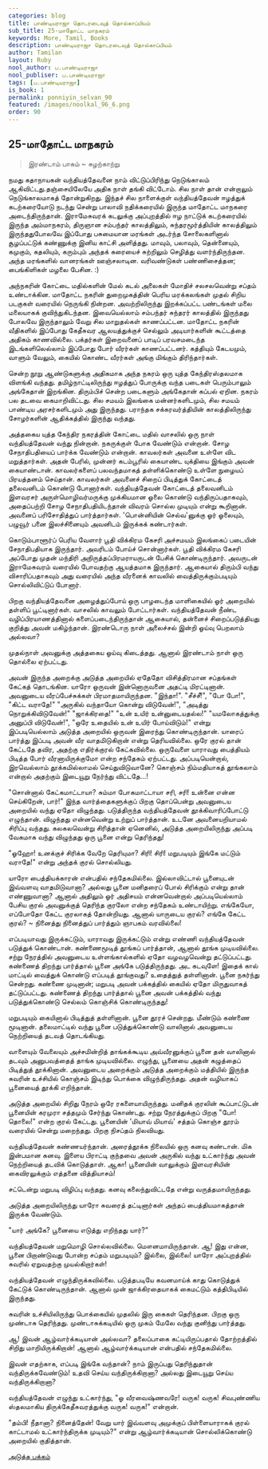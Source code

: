 ```yaml
---
categories: blog
title: பாண்டியராஜா தொடரடைவுத் தொல்காப்பியம்
sub_title: 25-மாதோட்ட மாநகரம்
keywords: More, Tamil, Books
description: பாண்டியராஜா தொடரடைவுத் தொல்காப்பியம்
author: Tamilan
layout: Ruby
nool_author: ப.பாண்டியராஜா
nool_publiser: ப.பாண்டியராஜா
tags: [ப.பாண்டியராஜா]
is_book: 1
permalink: ponniyin_selvan_90
featured: /images/noolkal_96_6.png
order: 90
---
```



## 25-மாதோட்ட மாநகரம்

> இரண்டாம் பாகம் ~ சுழற்காற்று

நமது கதாநாயகன் வந்தியத்தேவனை நாம் விட்டுப்பிரிந்து நெடுங்காலம் ஆகிவிட்டது.தஞ்சையிலேயே அதிக நாள் தங்கி விட்டோம். சில நாள் தான் என்றாலும் நெடுங்காலமாகத் தோன்றுகிறது. இந்தச் சில நாளைக்குள் வந்தியத்தேவன் ஈழத்துக் கடற்கரையோடு நடந்து சென்று பாலாவி நதிக்கரையில் இருந்த மாதோட்ட மாநகரை அடைந்திருந்தான். இராமேசுவரக் கடலுக்கு அப்புறத்தில் ஈழ நாட்டுக் கடற்கரையில் இருந்த அம்மாநகரம், திருஞான சம்பந்தர் காலத்திலும், சுந்தரமூர்த்தியின் காலத்திலும் இருந்ததுபோலவே இப்போது பசுமையான மரங்கள் அடர்ந்த சோலைகளினால் சூழப்பட்டுக் கண்ணுக்கு இனிய காட்சி அளித்தது. மாவும், பலாவும், தென்னையும், கமுகும், கதலியும், கரும்பும் அந்தக் கரையைச் சுற்றிலும் செழித்து வளர்ந்திருந்தன. அந்த மரங்களில் வானரங்கள் ஊஞ்சலாடின. வரிவண்டுகள் பண்ணிசைத்தன; பைங்கிளிகள் மழலை பேசின. :)

அந்நகரின் கோட்டை மதில்களின் மேல் கடல் அலைகள் மோதிச் சலசலவென்று சப்தம் உண்டாக்கின. மாதோட்ட நகரின் துறைமுகத்தின் பெரிய மரக்கலங்கள் முதல் சிறிய படகுகள் வரையில் நெருங்கி நின்றன. அவற்றிலிருந்து இறக்கப்பட்ட பண்டங்கள் மலை மலையாகக் குவிந்துகிடந்தன. இவையெல்லாம் சம்பந்தர் சுந்தரர் காலத்தில் இருந்தது போலவே இருந்தாலும் வேறு சில மாறுதல்கள் காணப்பட்டன. மாதோட்ட நகரின் வீதிகளில் இப்போது கேதீசுவர ஆலயத்துக்குச் செல்லும் அடியார்களின் கூட்டத்தை அதிகம் காணவில்லை. பக்தர்கள் இறைவனைப் பாடிப் பரவசமடைந்த இடங்களிலெல்லாம் இப்போது போர் வீரர்கள் காணப்பட்டனர். கத்தியும் கேடயமும், வாளும் வேலும், கையில் கொண்ட வீரர்கள் அங்கு மிங்கும் திரிந்தார்கள்.

சென்ற நூறு ஆண்டுகளுக்கு அதிகமாக அந்த நகரம் ஒரு யுத்த கேந்திரஸ்தலமாக விளங்கி வந்தது. தமிழ்நாட்டிலிருந்து ஈழத்துப் போருக்கு வந்த படைகள் பெரும்பாலும் அங்கேதான் இறங்கின. திரும்பிச் சென்ற படைகளும் அங்கேதான் கப்பல் ஏறின. நகரம் பல தடவை கைமாறிவிட்டது. சில சமயம் இலங்கை மன்னர்களிடமும், சில சமயம் பாண்டிய அரசர்களிடமும் அது இருந்தது. பராந்தக சக்கரவர்த்தியின் காலத்திலிருந்து சோழர்களின் ஆதிக்கத்தில் இருந்து வந்தது.

அத்தகைய யுத்த கேந்திர நகரத்தின் கோட்டை மதில் வாசலில் ஒரு நாள் வந்தியத்தேவன் வந்து நின்றான். நகருக்குள் போக வேண்டும் என்றான். சோழ சேநாதிபதியைப் பார்க்க வேண்டும் என்றான். காவலர்கள் அவனை உள்ளே விட மறுத்தார்கள். அதன் பேரில், முன்னர் கடம்பூரில் கையாண்ட யுக்தியை இங்கும் அவன் கையாண்டான். காவலர்களைப் பலவந்தமாகத் தள்ளிக்கொண்டு உள்ளே நுழையப் பிரயத்தனம் செய்தான். காவலர்கள் அவனைச் சிறைப் பிடித்துக் கோட்டைத் தலைவனிடம் கொண்டு போனார்கள். வந்தியத்தேவன் கோட்டைத் தலைவனிடம் இளவரசர் அருள்மொழிவர்மருக்கு முக்கியமான ஓலை கொண்டு வந்திருப்பதாகவும், அதைப்பற்றி சோழ சேநாதிபதியிடந்தான் விவரம் சொல்ல முடியும் என்று கூறினான். அவனைப் பரிசோதித்துப் பார்த்தார்கள். 'பொன்னியின் செல்வ'னுக்கு ஓர் ஓலையும், பழுவூர் பனை இலச்சினையும் அவனிடம் இருக்கக் கண்டார்கள்.

கொடும்பாளூர்ப் பெரிய வேளார் பூதி விக்கிரம கேசரி அச்சமயம் இலங்கைப் படையின் சேநாதிபதியாக இருந்தார். அவரிடம் போய்ச் சொன்னார்கள். பூதி விக்கிரம கேசரி அப்போது முதன் மந்திரி அநிருத்தப்பிரமராயருடன் பேசிக் கொண்டிருந்தார். அவருடன் இராமேசுவரம் வரையில் போவதற்கு ஆயத்தமாக இருந்தார். ஆகையால் திரும்பி வந்து விசாரிப்பதாகவும் அது வரையில் அந்த வீரனைக் காவலில் வைத்திருக்கும்படியும் சொல்லிவிட்டுப் போனார்.

பிறகு வந்தியத்தேவனை அழைத்துப்போய் ஒரு பாழடைந்த மாளிகையில் ஓர் அறையில் தள்ளிப் பூட்டினார்கள். வாசலில் காவலும் போட்டார்கள். வந்தியத்தேவன் நீண்ட வழிப்பிரயாணத்தினால் களைப்படைந்திருந்தான் ஆகையால், தன்னைச் சிறைப்படுத்தியது குறித்து அவன் மகிழ்ந்தான். இரண்டொரு நாள் அலைச்சல் இன்றி ஓய்வு பெறலாம் அல்லவா?

முதல்நாள் அவனுக்கு அத்தகைய ஓய்வு கிடைத்தது. ஆனால் இரண்டாம் நாள் ஒரு தொல்லை ஏற்பட்டது.

அவன் இருந்த அறைக்கு அடுத்த அறையில் ஏதேதோ விசித்திரமான சப்தங்கள் கேட்கத் தொடங்கின. யாரோ ஒருவன் இன்னொருவனை அதட்டி மிரட்டினான். அவனுடைய வீரப்பேச்சுக்கள் பிரமாதமாயிருந்தன. "இந்தா!". "சீச்சீ!", "போ போ!", "கிட்ட வராதே!" "அருகில் வந்தாயோ கொன்று விடுவேன்!", "அடித்து நொறுக்கிவிடுவேன்!" "ஜாக்கிரதை!" "உன் உயிர் உன்னுடையதல்ல!" "யமலோகத்துக்கு அனுப்பி விடுவேன்!", "ஒரே உதையில் உன் உயிர் போய்விடும்!" என்று இப்படியெல்லாம் அடுத்த அறையில் ஒருவன் இரைந்து கொண்டிருந்தான். யாரைப் பார்த்து இப்படி அவன் வீர வாதமிடுகிறான் என்று தெரியவில்லை. ஒரே குரல் தான் கேட்டதே தவிர, அதற்கு எதிர்க்குரல் கேட்கவில்லை. ஒருவேளை யாராவது பைத்தியம் பிடித்த போர் வீரனாயிருக்குமோ என்ற சந்தேகம் ஏற்பட்டது. அப்படியென்றால், இரவெல்லாம் தூக்கமில்லாமல் செய்துவிடுவானே? கொஞ்சம் நிம்மதியாகத் தூங்கலாம் என்றால் அதற்கும் இடையூறு நேர்ந்து விட்டதே...!

"சொன்னால் கேட்கமாட்டாயா? சும்மா போகமாட்டாயா சரி, சரி! உன்னை என்ன செய்கிறேன், பார்!" இந்த வார்த்தைகளுக்குப் பிறகு தொப்பென்று அவனுடைய அறையில் வந்து ஏதோ விழுந்தது. படுத்திருந்த வந்தியத்தேவன் தூக்கிவாரிப்போட்டு எழுந்தான். விழுந்தது என்னவென்று உற்றுப் பார்த்தான். உடனே அவனையறியாமல் சிரிப்பு வந்தது. கலகலவென்று சிரித்தான் ஏனெனில், அடுத்த அறையிலிருந்து அப்படி வேகமாக வந்து விழுந்தது ஒரு பூனை என்று தெரிந்தது!

"ஓஹோ! உனக்குச் சிரிக்க வேறே தெரியுமா? சிரி! சிரி! மறுபடியும் இங்கே மட்டும் வராதே!" என்று அந்தக் குரல் சொல்லியது.

யாரோ பைத்தியக்காரன் என்பதில் சந்தேகமில்லை. இல்லாவிட்டால் பூனையுடன் இவ்வளவு வாதமிடுவானா? அல்லது பூனை மனிதரைப் போல் சிரிக்கும் என்று தான் எண்ணுவானா? ஆனால் அதிலும் ஓர் அதிசயம் என்னவென்றால் அப்படியெல்லாம் பேசிய குரல் அவனுக்குத் தெரிந்த குரலோ என்ற சந்தேகம் உண்டாயிற்று. எங்கேயோ, எப்போதோ கேட்ட குரலாகத் தோன்றியது. ஆனால் யாருடைய குரல்? எங்கே கேட்ட குரல்? ~ நினைத்து நினைத்துப் பார்த்தும் ஞாபகம் வரவில்லை!

எப்படியாவது இருக்கட்டும், யாராவது இருக்கட்டும் என்று எண்ணி வந்தியத்தேவன் படுத்துக் கொண்டான். கண்ணைமூடித் தூங்கப் பார்த்தான், ஆனால் தூங்க முடியவில்லை. சற்று நேரத்தில் அவனுடைய உள்ளங்கால்களில் ஏதோ வழவழவென்று தட்டுப்பட்டது. கண்ணைத் திறந்து பார்த்தால் பூனை அங்கே படுத்திருந்தது. அட கடவுளே! இதைக் கால் மாட்டில் வைத்துக் கொண்டு எப்படித் தூங்குவது? உதைத்துத் தள்ளினான். பூனை நகர்ந்து சென்றது. கண்ணை முடினான்; மறுபடி அவன் பக்கத்தில் கையில் ஏதோ மிருதுவாகத் தட்டுப்பட்டது. கண்ணைத் திறந்து பார்த்தால் பூனை அவன் பக்கத்தில் வந்து படுத்துக்கொண்டு செல்லம் கொஞ்சிக் கொண்டிருந்தது!

மறுபடியும் கையினால் பிடித்துத் தள்ளினான். பூனை தூரச் சென்றது. மீண்டும் கண்ணை மூடினான். தலைமாட்டில் வந்து பூனை படுத்துக்கொண்டு வாலினால் அவனுடைய நெற்றியைத் தடவத் தொடங்கியது.

வாளையும் வேலையும் அச்சமின்றித் தாங்கக்கூடிய அவ்வீரனுக்குப் பூனை தன் வாலினால் தடவும் அனுபவத்தைத் தாங்க முடியவில்லை. எழுந்து, பூனையை அதன் கழுத்தைப் பிடித்துத் தூக்கினான். அவனுடைய அறைக்கும் அடுத்த அறைக்கும் மத்தியில் இருந்த சுவரின் உச்சியில் கொஞ்சம் இடிந்து பொக்கை விழுந்திருந்தது. அதன் வழியாகப் பூனையைத் தூக்கி எறிந்தான்.

அடுத்த அறையில் சிறிது நேரம் ஒரே ரகளையாயிருந்தது. மனிதக் குரலின் கூப்பாட்டுடன் பூனையின் கரமுரா சத்தமும் சேர்ந்து கொண்டது. சற்று நேரத்துக்குப் பிறகு "போ! தொலை!" என்ற குரல் கேட்டது. பூனையின் 'மியாவ் மியாவ்' சத்தம் கொஞ்ச தூரம் வரையில் சென்று மறைந்தது. பிறகு நிசப்தம் நிலவியது.

வந்தியத்தேவன் கண்ணயர்ந்தான். அரைத்தூக்க நிலையில் ஒரு கனவு கண்டான். மிக இன்பமான கனவு. இளைய பிராட்டி குந்தவை அவன் அருகில் வந்து உட்கார்ந்து அவன் நெற்றியைத் தடவிக் கொடுத்தாள். ஆகா! பூனையின் வாலுக்கும் இளவரசியின் கைவிரலுக்கும் எத்தனை வித்தியாசம்!

சட்டென்று மறுபடி விழிப்பு வந்தது. கனவு கலைந்துவிட்டதே என்று வருத்தமாயிருந்தது.

அடுத்த அறையிலிருந்து யாரோ சுவரைத் தட்டினார்கள் அந்தப் பைத்தியமாகத்தான் இருக்க வேண்டும்.

"யார் அங்கே? பூனையை எடுத்து எறிந்தது யார்?"

வந்தியத்தேவன் மறுமொழி சொல்லவில்லை. மௌனமாயிருந்தான். ஆ! இது என்ன, பூனை பிறாண்டுவது போன்ற சப்தம் மறுபடியும்? இல்லை, இல்லை! யாரோ அப்புறத்தில் சுவரில் ஏறுவதற்கு முயல்கிறார்கள்!

வந்தியத்தேவன் எழுந்திருக்கவில்லை. படுத்தபடியே கவனமாய்க் காது கொடுத்துக் கேட்டுக் கொண்டிருந்தான். ஆனால் முன் ஜாக்கிரதையாகக் கைமட்டும் கத்திபிடியில் இருந்தது.

சுவரின் உச்சியிலிருந்து பொக்கையில் முதலில் இரு கைகள் தெரிந்தன. பிறகு ஒரு முண்டாசு தெரிந்தது. முண்டாசுக்கடியில் ஒரு முகம் மேலே வந்து குனிந்து பார்த்தது.

ஆ! இவன் ஆழ்வார்க்கடியான் அல்லவா? தலைப்பாகை கட்டியிருப்பதால் தோற்றத்தில் சிறிது மாறியிருக்கிறான்! ஆனால் ஆழ்வார்க்கடியான் என்பதில் சந்தேகமில்லை.

இவன் எதற்காக, எப்படி இங்கே வந்தான்? நாம் இருப்பது தெரிந்துதான் வந்திருக்கவேண்டும்! உதவி செய்ய வந்திருக்கிறானா? அல்லது இடையூறு செய்ய வந்திருக்கிறானா?

வந்தியத்தேவன் எழுந்து உட்கார்ந்து, "ஓ வீரவைஷ்ணவரே! வருக! வருக! சிவபுண்ணிய ஸ்தலமாகிய திருக்கேதீசுவரத்துக்கு வருக! வருக!" என்றான்.

"தம்பி! நீதானா? நினைத்தேன்! வேறு யார் இவ்வளவு அமுக்குப் பிள்ளையாராகக் குரல் காட்டாமல் உட்கார்ந்திருக்க முடியும்?" என்று ஆழ்வார்க்கடியான் சொல்லிக்கொண்டு அறையில் குதித்தான்.

[அடுத்த பக்கம்](ponniyin_selvan_91)